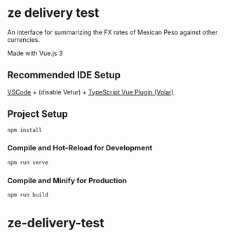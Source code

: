 # ze delivery test

An interface for summarizing the FX rates of Mexican Peso against other currencies.

Made with Vue.js 3

## Recommended IDE Setup

[VSCode](https://code.visualstudio.com/) +  (disable Vetur) + [TypeScript Vue Plugin (Volar)](https://marketplace.visualstudio.com/items?itemName=johnsoncodehk.vscode-typescript-vue-plugin).


## Project Setup

```sh
npm install
```

### Compile and Hot-Reload for Development

```sh
npm run serve
```

### Compile and Minify for Production

```sh
npm run build
```
# ze-delivery-test
